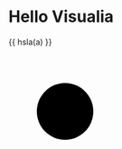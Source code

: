 <script setup>
const a = $ref(0);
</script>

# Hello Visualia

<VSlider v-model="a" />

{{ hsla(a) }}

<svg width="200" height="200">
  <circle cx="100" cy="100" r="50" :fill="hsla(a)" />
</svg>